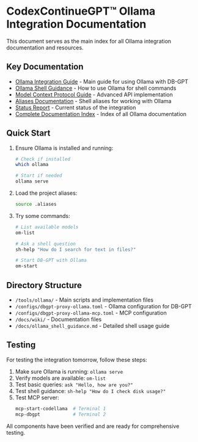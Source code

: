 # CodexContinueGPT™ Ollama Integration Documentation

This document serves as the main index for all Ollama integration documentation and resources.

## Key Documentation

- [Ollama Integration Guide](docs/wiki/OLLAMA_INTEGRATION.md) - Main guide for using Ollama with DB-GPT
- [Ollama Shell Guidance](docs/ollama_shell_guidance.md) - How to use Ollama for shell commands
- [Model Context Protocol Guide](docs/wiki/MCP_OLLAMA.md) - Advanced API implementation
- [Aliases Documentation](docs/wiki/ALIASES_README.md) - Shell aliases for working with Ollama
- [Status Report](docs/wiki/OLLAMA_STATUS.md) - Current status of the integration
- [Complete Documentation Index](docs/wiki/Ollama-Index.md) - Index of all Ollama documentation

## Quick Start

1. Ensure Ollama is installed and running:
   ```bash
   # Check if installed
   which ollama
   
   # Start if needed
   ollama serve
   ```

2. Load the project aliases:
   ```bash
   source .aliases
   ```

3. Try some commands:
   ```bash
   # List available models
   om-list
   
   # Ask a shell question
   sh-help "How do I search for text in files?"
   
   # Start DB-GPT with Ollama
   om-start
   ```

## Directory Structure

- `/tools/ollama/` - Main scripts and implementation files
- `/configs/dbgpt-proxy-ollama.toml` - Ollama configuration for DB-GPT
- `/configs/dbgpt-proxy-ollama-mcp.toml` - MCP configuration
- `/docs/wiki/` - Documentation files
- `/docs/ollama_shell_guidance.md` - Detailed shell usage guide

## Testing

For testing the integration tomorrow, follow these steps:

1. Make sure Ollama is running: `ollama serve`
2. Verify models are available: `om-list`
3. Test basic queries: `ask "Hello, how are you?"`
4. Test shell guidance: `sh-help "How do I check disk usage?"`
5. Test MCP server: 
   ```bash
   mcp-start-codellama  # Terminal 1
   mcp-dbgpt            # Terminal 2
   ```

All components have been verified and are ready for comprehensive testing.
